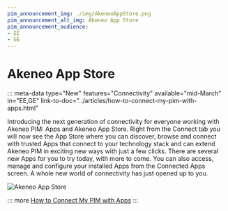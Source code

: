 ```yaml
---
pim_announcement_img: ./img/AkeneoAppStore.png
pim_announcement_alt_img: Akeneo App Store
pim_announcement_audience:
- EE
- GE
---
```


# Akeneo App Store
::: meta-data type="New" features="Connectivity" available="mid-March" in="EE,GE" link-to-doc="../articles/how-to-connect-my-pim-with-apps.html"

Introducing the next generation of connectivity for everyone working with Akeneo PIM: Apps and Akeneo App Store. Right from the Connect tab you will now see the App Store where you can discover, browse and connect with trusted Apps that connect to your technology stack and can extend Akeneo PIM in exciting new ways with just a few clicks. There are several new Apps for you to try today, with more to come. You can also access, manage and configure your installed Apps from the Connected Apps screen. A whole new world of connectivity has just opened up to you.

![Akeneo App Store](../img/AkeneoAppStore.png)

::: more
[How to Connect My PIM with Apps](../articles/how-to-connect-my-pim-with-apps.html)
:::
